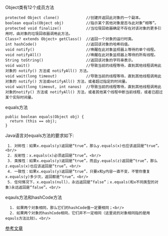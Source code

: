 Object类有12个成员方法
> 
    protected Object clone()            //创建并返回此对象的一个副本。
    boolean equals(Object obj)          //指示某个其他对象是否与此对象“相等”。
    protected void finalize()           //当垃圾回收器确定不存在对该对象的更多引用时，由对象的垃圾回收器调用此方法。
    Class<? extends Object> getClass()  //返回一个对象的运行时类。
    int hashCode()                      //返回该对象的哈希码值。
    void notify()                       //唤醒在此对象监视器上等待的单个线程。
    void notifyAll()                    //唤醒在此对象监视器上等待的所有线程。
    String toString()                   //返回该对象的字符串表示。
    void wait()                         //导致当前的线程等待，直到其他线程调用此对象的 notify() 方法或 notifyAll() 方法。
    void wait(long timeout)             //导致当前的线程等待，直到其他线程调用此对象的 notify() 方法或notifyAll() 方法，或者超过指定的时间量。
    void wait(long timeout, int nanos)  //导致当前的线程等待，直到其他线程调用此对象的notify() 方法或 notifyAll() 方法，或者其他某个线程中断当前线程，或者已超过某个实际时间量。
    
equals方法
> 
    public boolean equals(Object obj) {  
      return (this == obj);
    } 

Java语言对equals方法的要求如下:

     1. 对称性：如果x.equals(y)返回是“true”，那么y.equals(x)也应该返回是“true”。<br/>
     2. 反射性：x.equals(x)必须返回是“true”。<br/>
     3. 类推性：如果x.equals(y)返回是“true”，而且y.equals(z)返回是“true”，那么z.equals(x)也应该返回是“true”。<br/>
     4. 一致性：如果x.equals(y)返回是“true”，只要x和y内容一直不变，不管你重复x.equals(y)多少次，返回都是“true”。<br/>
     5. 任何情况下，x.equals(null)，永远返回是“false”；x.equals(和x不同类型的对象)永远返回是“false”。<br/>


eqauls方法和hashCode方法

      1. 如果两个对象相同，那么它们的hashCode值一定要相同；<br/>
      2. 如果两个对象的hashCode相同，它们并不一定相同（这里说的对象相同指的是用eqauls方法比较）。<br/>
      
      
[参考文章](http://bijian1013.iteye.com/blog/1972404)
